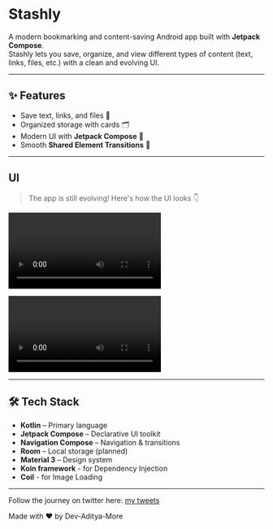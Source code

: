 # Stashly  

A modern bookmarking and content-saving Android app built with **Jetpack Compose**.  
Stashly lets you save, organize, and view different types of content (text, links, files, etc.) with a clean and evolving UI.  

---

## ✨ Features
- Save text, links, and files 📑  
- Organized storage with cards 🗂  
- Modern UI with **Jetpack Compose** 🎨  
- Smooth **Shared Element Transitions** 🔄  

---

## UI 

> The app is still evolving! Here's how the UI looks 👇  

<video src="https://github.com/user-attachments/assets/4411b1f7-de44-4cd6-bb40-f607b2805c72" width="300" controls></video>

<video src="https://github.com/user-attachments/assets/7a47f681-ce47-467d-8d0b-c657add88e33" width="300" controls></video>

---

## 🛠️ Tech Stack
- **Kotlin** – Primary language  
- **Jetpack Compose** – Declarative UI toolkit  
- **Navigation Compose** – Navigation & transitions  
- **Room** – Local storage (planned)  
- **Material 3** – Design system
- **Koin framework** - for Dependency Injection
- **Coil** - for Image Loading

---

Follow the journey on twitter here:
[my tweets](https://x.com/Adityaastwt)


Made with ❤️ by Dev-Aditya-More
